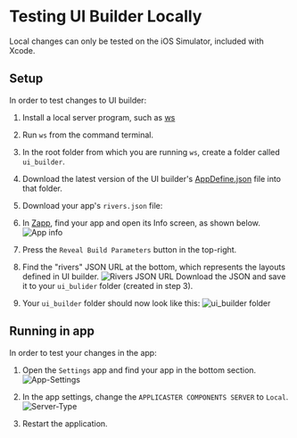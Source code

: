 # Testing UI Builder Locally

Local changes can only be tested on the iOS Simulator, included with Xcode.

## Setup

In order to test changes to UI builder:

1. Install a local server program, such as [ws](https://www.npmjs.com/package/ws)
2. Run `ws` from the command terminal.
3. In the root folder from which you are running `ws`, create a folder called `ui_builder`.
4. Download the latest version of the UI builder's [AppDefine.json](http://components.applicaster.com.s3.amazonaws.com/ui_builder/v1.0/AppDefine.json) file into that folder.
5. Download your app's `rivers.json` file:
  1. In [Zapp](https://zapp.applicaster.com), find your app and open its Info screen, as shown below.
    ![App info](/assets/App-Info.png)

  2. Press the `Reveal Build Parameters` button in the top-right.
  3. Find the "rivers" JSON URL at the bottom, which represents the layouts defined in UI builder.
    ![Rivers JSON URL](/assets/rivers_url.png)
    Download the JSON and save it to your `ui_bulider` folder (created in step 3).
6. Your `ui_builder` folder should now look like this:
   ![ui_builder folder](/assets/ui_builder_folder.png)

## Running in app

In order to test your changes in the app:

1. Open the `Settings` app and find your app in the bottom section.
![App-Settings](/assets/App-Settings.png)
   
2. In the app settings, change the `APPLICASTER COMPONENTS SERVER` to `Local`.
![Server-Type](/assets/Server-Type.png)
   
3. Restart the application.
